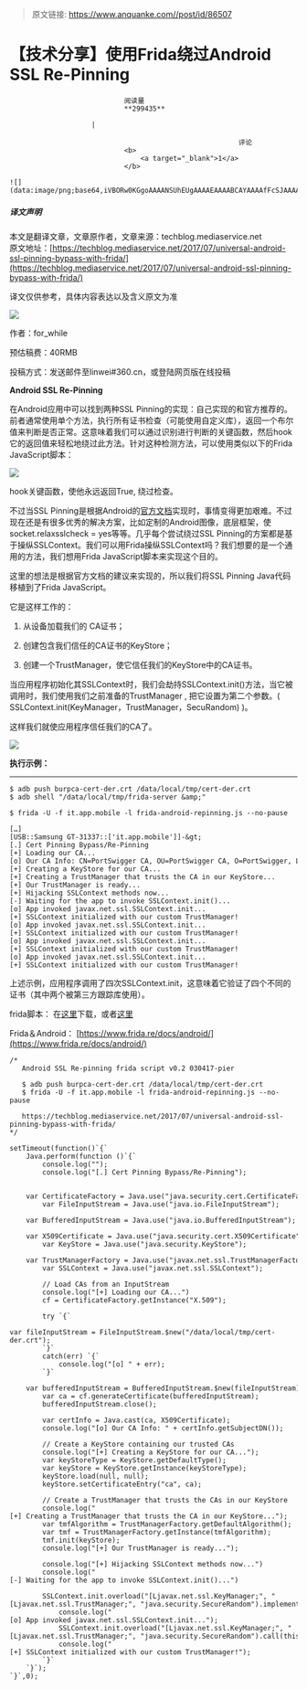 > 原文链接: https://www.anquanke.com//post/id/86507 


# 【技术分享】使用Frida绕过Android SSL Re-Pinning


                                阅读量   
                                **299435**
                            
                        |
                        
                                                            评论
                                <b>
                                    <a target="_blank">1</a>
                                </b>
                                                                                                                                    ![](data:image/png;base64,iVBORw0KGgoAAAANSUhEUgAAAAEAAAABCAYAAAAfFcSJAAAAAXNSR0IArs4c6QAAAARnQU1BAACxjwv8YQUAAAAJcEhZcwAADsQAAA7EAZUrDhsAAAANSURBVBhXYzh8+PB/AAffA0nNPuCLAAAAAElFTkSuQmCC)
                                                                                            



##### 译文声明

本文是翻译文章，文章原作者，文章来源：techblog.mediaservice.net
                                <br>原文地址：[https://techblog.mediaservice.net/2017/07/universal-android-ssl-pinning-bypass-with-frida/](https://techblog.mediaservice.net/2017/07/universal-android-ssl-pinning-bypass-with-frida/)

译文仅供参考，具体内容表达以及含义原文为准



**[![](https://p0.ssl.qhimg.com/t01eacc7d9f484916ec.jpg)](https://p0.ssl.qhimg.com/t01eacc7d9f484916ec.jpg)**



作者：for_while

预估稿费：40RMB

投稿方式：发送邮件至linwei#360.cn，或登陆网页版在线投稿



**Android SSL Re-Pinning**



在Android应用中可以找到两种SSL Pinning的实现：自己实现的和官方推荐的。前者通常使用单个方法，执行所有证书检查（可能使用自定义库），返回一个布尔值来判断是否正常。这意味着我们可以通过识别进行判断的关键函数，然后hook它的返回值来轻松地绕过此方法。针对这种检测方法，可以使用类似以下的Frida JavaScript脚本：

[![](https://p5.ssl.qhimg.com/t014e6be8bfe0f6e9e8.png)](https://p5.ssl.qhimg.com/t014e6be8bfe0f6e9e8.png)

hook关键函数，使他永远返回True, 绕过检查。

不过当SSL Pinning是根据Android的[官方文档](https://developer.android.com/training/articles/security-ssl.html)实现时，事情变得更加艰难。不过现在还是有很多优秀的解决方案，比如定制的Android图像，底层框架，使socket.relaxsslcheck = yes等等。几乎每个尝试绕过SSL Pinning的方案都是基于操纵SSLContext。我们可以用Frida操纵SSLContext吗？我们想要的是一个通用的方法，我们想用Frida JavaScript脚本来实现这个目的。

这里的想法是根据官方文档的建议来实现的，所以我们将SSL Pinning Java代码移植到了Frida JavaScript。

它是这样工作的：

1. 从设备加载我们的 CA证书；

2. 创建包含我们信任的CA证书的KeyStore；

3. 创建一个TrustManager，使它信任我们的KeyStore中的CA证书。

当应用程序初始化其SSLContext时，我们会劫持SSLContext.init()方法，当它被调用时，我们使用我们之前准备的TrustManager , 把它设置为第二个参数。( SSLContext.init(KeyManager，TrustManager，SecuRandom) )。

这样我们就使应用程序信任我们的CA了。<br>

[![](https://p0.ssl.qhimg.com/t0122d520a65935c452.png)](https://p0.ssl.qhimg.com/t0122d520a65935c452.png)



**执行示例：**<br>

****

```
$ adb push burpca-cert-der.crt /data/local/tmp/cert-der.crt
$ adb shell "/data/local/tmp/frida-server &amp;"

$ frida -U -f it.app.mobile -l frida-android-repinning.js --no-pause

[…]
[USB::Samsung GT-31337::['it.app.mobile']]-&gt;
[.] Cert Pinning Bypass/Re-Pinning
[+] Loading our CA...
[o] Our CA Info: CN=PortSwigger CA, OU=PortSwigger CA, O=PortSwigger, L=PortSwigger, ST=PortSwigger, C=PortSwigger
[+] Creating a KeyStore for our CA...
[+] Creating a TrustManager that trusts the CA in our KeyStore...
[+] Our TrustManager is ready...
[+] Hijacking SSLContext methods now...
[-] Waiting for the app to invoke SSLContext.init()...
[o] App invoked javax.net.ssl.SSLContext.init...
[+] SSLContext initialized with our custom TrustManager!
[o] App invoked javax.net.ssl.SSLContext.init...
[+] SSLContext initialized with our custom TrustManager!
[o] App invoked javax.net.ssl.SSLContext.init...
[+] SSLContext initialized with our custom TrustManager!
[o] App invoked javax.net.ssl.SSLContext.init...
[+] SSLContext initialized with our custom TrustManager!
```

上述示例，应用程序调用了四次SSLContext.init，这意味着它验证了四个不同的证书（其中两个被第三方跟踪库使用）。

frida脚本： 在[这里](https://techblog.mediaservice.net/wp-content/uploads/2017/07/frida-android-repinning_sa-1.js)下载，或者[这里](https://codeshare.frida.re/@pcipolloni/universal-android-ssl-pinning-bypass-with-frida/)

Frida＆Android： [https://www.frida.re/docs/android/](https://www.frida.re/docs/android/)

```
/* 
   Android SSL Re-pinning frida script v0.2 030417-pier 

   $ adb push burpca-cert-der.crt /data/local/tmp/cert-der.crt
   $ frida -U -f it.app.mobile -l frida-android-repinning.js --no-pause

   https://techblog.mediaservice.net/2017/07/universal-android-ssl-pinning-bypass-with-frida/
*/

setTimeout(function()`{`
    Java.perform(function ()`{`
    	console.log("");
	    console.log("[.] Cert Pinning Bypass/Re-Pinning");

	    var CertificateFactory = Java.use("java.security.cert.CertificateFactory");
	    var FileInputStream = Java.use("java.io.FileInputStream");
	    var BufferedInputStream = Java.use("java.io.BufferedInputStream");
	    var X509Certificate = Java.use("java.security.cert.X509Certificate");
	    var KeyStore = Java.use("java.security.KeyStore");
	    var TrustManagerFactory = Java.use("javax.net.ssl.TrustManagerFactory");
	    var SSLContext = Java.use("javax.net.ssl.SSLContext");

	    // Load CAs from an InputStream
	    console.log("[+] Loading our CA...")
	    cf = CertificateFactory.getInstance("X.509");
	    
	    try `{`
	    	var fileInputStream = FileInputStream.$new("/data/local/tmp/cert-der.crt");
	    `}`
	    catch(err) `{`
	    	console.log("[o] " + err);
	    `}`
	    var bufferedInputStream = BufferedInputStream.$new(fileInputStream);
	  	var ca = cf.generateCertificate(bufferedInputStream);
	    bufferedInputStream.close();

		var certInfo = Java.cast(ca, X509Certificate);
	    console.log("[o] Our CA Info: " + certInfo.getSubjectDN());

	    // Create a KeyStore containing our trusted CAs
	    console.log("[+] Creating a KeyStore for our CA...");
	    var keyStoreType = KeyStore.getDefaultType();
	    var keyStore = KeyStore.getInstance(keyStoreType);
	    keyStore.load(null, null);
	    keyStore.setCertificateEntry("ca", ca);
	    
	    // Create a TrustManager that trusts the CAs in our KeyStore
	    console.log("[+] Creating a TrustManager that trusts the CA in our KeyStore...");
	    var tmfAlgorithm = TrustManagerFactory.getDefaultAlgorithm();
	    var tmf = TrustManagerFactory.getInstance(tmfAlgorithm);
	    tmf.init(keyStore);
	    console.log("[+] Our TrustManager is ready...");

	    console.log("[+] Hijacking SSLContext methods now...")
	    console.log("[-] Waiting for the app to invoke SSLContext.init()...")

	   	SSLContext.init.overload("[Ljavax.net.ssl.KeyManager;", "[Ljavax.net.ssl.TrustManager;", "java.security.SecureRandom").implementation = function(a,b,c) `{`
	   		console.log("[o] App invoked javax.net.ssl.SSLContext.init...");
	   		SSLContext.init.overload("[Ljavax.net.ssl.KeyManager;", "[Ljavax.net.ssl.TrustManager;", "java.security.SecureRandom").call(this, a, tmf.getTrustManagers(), c);
	   		console.log("[+] SSLContext initialized with our custom TrustManager!");
	   	`}`
    `}`);
`}`,0);
```


